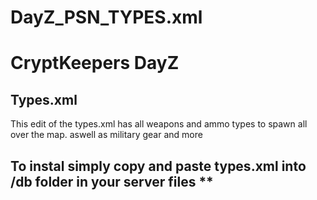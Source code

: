 # DayZ_PSN_TYPES.xml

# CryptKeepers DayZ
## Types.xml

This edit of the types.xml has all weapons and ammo types to spawn all over the map. aswell as military gear and more

## To instal simply copy and paste types.xml into /db folder in your server files **
